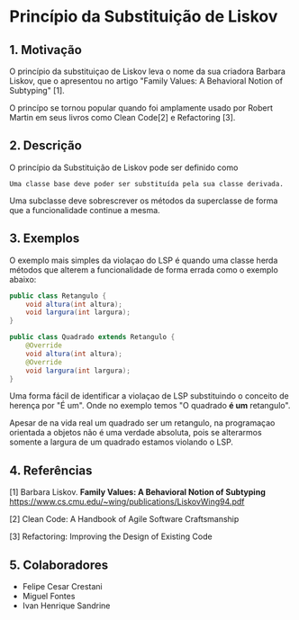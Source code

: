 # Princípio da Substituição de Liskov

## 1. Motivação

O princípio da substituiçao de Liskov leva o nome da sua criadora Barbara Liskov, que o apresentou no artigo "Family Values: A Behavioral Notion of Subtyping" [1].

O princípo se tornou popular quando foi amplamente usado por Robert Martin em seus livros como Clean Code[2] e Refactoring [3].

## 2. Descrição

O princípio da Substituição de Liskov pode ser definido como

```
Uma classe base deve poder ser substituída pela sua classe derivada.
```
Uma subclasse deve sobrescrever os métodos da superclasse de forma que a funcionalidade continue a mesma.



## 3. Exemplos

O exemplo mais simples da violaçao do LSP é quando uma classe herda métodos que alterem a funcionalidade de forma errada como o exemplo abaixo:

```Java
public class Retangulo {
    void altura(int altura);
    void largura(int largura);
}
```

```Java
public class Quadrado extends Retangulo {
    @Override 
    void altura(int altura);
    @Override 
    void largura(int largura);
}
```
Uma forma fácil de identificar a violaçao de LSP substituindo o conceito de herença por "É um". Onde no exemplo temos "O quadrado <b>é um</b> retangulo".

Apesar de na vida real um quadrado ser um retangulo, na programaçao orientada a objetos não é uma verdade absoluta, pois se alterarmos somente a largura de um quadrado estamos violando o LSP.

## 4. Referências

[1] Barbara Liskov. <b>Family Values: A Behavioral Notion of Subtyping</b>
https://www.cs.cmu.edu/~wing/publications/LiskovWing94.pdf

[2] Clean Code: A Handbook of Agile Software Craftsmanship

[3] Refactoring: Improving the Design of Existing Code 


## 5. Colaboradores

- Felipe Cesar Crestani
- Miguel Fontes
- Ivan Henrique Sandrine


